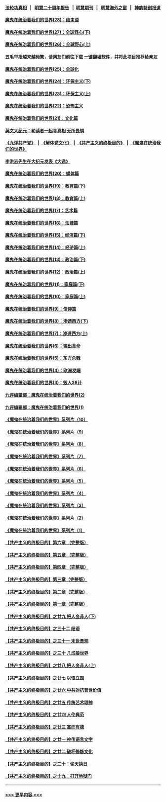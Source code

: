 #### [法轮功真相](https://github.com/gfw-breaker/truth/blob/master/README.md?t=0) &nbsp;&nbsp;|&nbsp;&nbsp; [明慧二十周年报告](https://github.com/gfw-breaker/mh-reports/blob/master/README.md?t=0) &nbsp;&nbsp;|&nbsp;&nbsp;[明慧期刊](https://github.com/gfw-breaker/mh-qikan) &nbsp;&nbsp;|&nbsp;&nbsp; [明慧海外之窗](https://github.com/gfw-breaker/mh-news/blob/master/README.md?t=0) &nbsp;&nbsp;|&nbsp;&nbsp; [神韵特别报道](https://github.com/gfw-breaker/mh-news/blob/master/shenyun.md?t=0)
#### [魔鬼在统治着我们的世界(28)：结束语](../pages/nsc422/n10936246.md?t=06201352) 
#### [魔鬼在统治着我们的世界(27)：全球野心(下)](../pages/nsc422/n10928319.md?t=06201352) 
#### [魔鬼在统治着我们的世界(26)：全球野心(上)](../pages/nsc422/n10900318.md?t=06201352) 
#### 五毛举报越来越频繁，请网友们前往下载 [一键翻墙软件](https://github.com/gfw-breaker/ssr-accounts)，并将此项目推荐给亲友
#### [魔鬼在统治着我们的世界(25)：全球化](../pages/nsc422/n10788205.md?t=06201352) 
#### [魔鬼在统治着我们的世界(24)：环保主义(下)](../pages/nsc422/n10695307.md?t=06201352) 
#### [魔鬼在统治着我们的世界(23)：环保主义(上)](../pages/nsc422/n10688613.md?t=06201352) 
#### [魔鬼在统治着我们的世界(22)：恐怖主义](../pages/nsc422/n10614727.md?t=06201352) 
#### [魔鬼在统治着我们的世界(21)：文化篇](../pages/nsc422/n10597706.md?t=06201352) 
#### [英文大纪元：和读者一起寻真相 无所畏惧](../pages/nsc422/n12542027.md?t=06201352) 
#### [《九评共产党》](https://github.com/begood0513/9ping.md/blob/master/README.md) &nbsp;|&nbsp; [《解体党文化》](../../../../jtdwh.md/blob/master/README.md)  &nbsp;|&nbsp; [《共产主义的终极目的》](../../../../gczydzjmd.md/blob/master/README.md) &nbsp;|&nbsp; [《魔鬼在统治我们的世界》](../../../../mgztzwmdsj.md/blob/master/README.md) 
#### [李洪志先生在大纪元发表《大选》](../pages/nsc422/n12534746.md?t=06201352) 
#### [魔鬼在统治着我们的世界(20)：媒体篇](../pages/nsc422/n10586579.md?t=06201352) 
#### [魔鬼在统治着我们的世界(19)：教育篇(下)](../pages/nsc422/n10564808.md?t=06201352) 
#### [魔鬼在统治着我们的世界(18)：教育篇(上)](../pages/nsc422/n10526970.md?t=06201352) 
#### [魔鬼在统治着我们的世界(17)：艺术篇](../pages/nsc422/n10499093.md?t=06201352) 
#### [魔鬼在统治着我们的世界(16)：法律篇](../pages/nsc422/n10485969.md?t=06201352) 
#### [魔鬼在统治着我们的世界(15)：经济篇(下)](../pages/nsc422/n10469975.md?t=06201352) 
#### [魔鬼在统治着我们的世界(14)：经济篇(上)](../pages/nsc422/n10457370.md?t=06201352) 
#### [魔鬼在统治着我们的世界(13)：政治篇(下)](../pages/nsc422/n10448270.md?t=06201352) 
#### [魔鬼在统治着我们的世界(12)：政治篇(上)](../pages/nsc422/n10444576.md?t=06201352) 
#### [魔鬼在统治着我们的世界(11)：家庭篇(下)](../pages/nsc422/n10440961.md?t=06201352) 
#### [魔鬼在统治着我们的世界(10)：家庭篇(上)](../pages/nsc422/n10435448.md?t=06201352) 
#### [魔鬼在统治着我们的世界(9)：信仰篇](../pages/nsc422/n10432159.md?t=06201352) 
#### [魔鬼在统治着我们的世界(8)：渗透西方(下)](../pages/nsc422/n10429603.md?t=06201352) 
#### [魔鬼在统治着我们的世界(7)：渗透西方(上)](../pages/nsc422/n10426013.md?t=06201352) 
#### [魔鬼在统治着我们的世界(6)：输出革命](../pages/nsc422/n10421536.md?t=06201352) 
#### [魔鬼在统治着我们的世界(5)：东方杀戮](../pages/nsc422/n10417707.md?t=06201352) 
#### [魔鬼在统治着我们的世界(4)：欧洲发端](../pages/nsc422/n10414890.md?t=06201352) 
#### [魔鬼在统治着我们的世界(3)：毁人36计](../pages/nsc422/n10411583.md?t=06201352) 
#### [九评编辑部：魔鬼在统治着我们的世界(2)](../pages/nsc422/n10410036.md?t=06201352) 
#### [九评编辑部：魔鬼在统治着我们的世界(1)](../pages/nsc422/n10406825.md?t=06201352) 
#### [《魔鬼在统治着我们的世界》系列片（10）](../pages/nsc422/n12292670.md?t=06201352) 
#### [《魔鬼在统治着我们的世界》系列片（9）](../pages/nsc422/n12290859.md?t=06201352) 
#### [《魔鬼在统治着我们的世界》系列片（8）](../pages/nsc422/n12287445.md?t=06201352) 
#### [《魔鬼在统治着我们的世界》系列片（7）](../pages/nsc422/n12283425.md?t=06201352) 
#### [《魔鬼在统治着我们的世界》系列片（6）](../pages/nsc422/n12282314.md?t=06201352) 
#### [《魔鬼在统治着我们的世界》系列片（5）](../pages/nsc422/n12281419.md?t=06201352) 
#### [《魔鬼在统治着我们的世界》系列片（4）](../pages/nsc422/n12274024.md?t=06201352) 
#### [《魔鬼在统治着我们的世界》系列片（3）](../pages/nsc422/n12271322.md?t=06201352) 
#### [《魔鬼在统治着我们的世界》系列片（2）](../pages/nsc422/n12269049.md?t=06201352) 
#### [《魔鬼在统治着我们的世界》系列片（1）](../pages/nsc422/n12267575.md?t=06201352) 
#### [【共产主义的终极目的】第六章 （完整版）](../pages/nsc422/n11428913.md?t=06201352) 
#### [【共产主义的终极目的】第五章 （完整版）](../pages/nsc422/n11428912.md?t=06201352) 
#### [【共产主义的终极目的】第四章 （完整版）](../pages/nsc422/n11428907.md?t=06201352) 
#### [【共产主义的终极目的】第三章（完整版）](../pages/nsc422/n11428848.md?t=06201352) 
#### [【共产主义的终极目的】第二章（完整版）](../pages/nsc422/n11428831.md?t=06201352) 
#### [【共产主义的终极目的】第一章（完整版）](../pages/nsc422/n11417651.md?t=06201352) 
#### [【共产主义的终极目的】之廿九 把人变非人(下)](../pages/nsc422/n11344140.md?t=06201352) 
#### [【共产主义的终极目的】之三十二 结语](../pages/nsc422/n11360535.md?t=06201352) 
#### [【共产主义的终极目的】之三十一 末世景观](../pages/nsc422/n11351129.md?t=06201352) 
#### [【共产主义的终极目的】之三十 几成狼世界](../pages/nsc422/n11348280.md?t=06201352) 
#### [【共产主义的终极目的】之廿八 把人变非人(上)](../pages/nsc422/n11340492.md?t=06201352) 
#### [【共产主义的终极目的】之廿七 以恨立国](../pages/nsc422/n11336944.md?t=06201352) 
#### [【共产主义的终极目的】之廿六 中共对抗普世价值](../pages/nsc422/n11324785.md?t=06201352) 
#### [【共产主义的终极目的】之廿五 传统艺术颂神](../pages/nsc422/n11296396.md?t=06201352) 
#### [【共产主义的终极目的】之廿四 人伦典范](../pages/nsc422/n11296397.md?t=06201352) 
#### [【共产主义的终极目的】之廿三 富而有德](../pages/nsc422/n11283598.md?t=06201352) 
#### [【共产主义的终极目的】之廿一 神传语言文字](../pages/nsc422/n11263265.md?t=06201352) 
#### [【共产主义的终极目的】之廿二 破坏修炼文化](../pages/nsc422/n11245728.md?t=06201352) 
#### [【共产主义的终极目的】之二十：偷天换日](../pages/nsc422/n11238846.md?t=06201352) 
#### [【共产主义的终极目的】之十九：打开地狱门](../pages/nsc422/n11206376.md?t=06201352) 

----
#### [ >>> 更早内容 <<< ](../indexes/nsc422-earlier.md)
